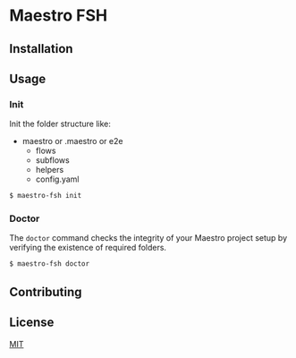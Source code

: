 # Maestro FSH

## Installation

## Usage

### Init

Init the folder structure like:

- maestro or .maestro or e2e
  - flows
  - subflows
  - helpers
  - config.yaml

```bash
$ maestro-fsh init
```

### Doctor

The `doctor` command checks the integrity of your Maestro project setup by verifying the existence of required folders.

```bash
$ maestro-fsh doctor
```

## Contributing

## License

[MIT](https://choosealicense.com/licenses/mit/)
